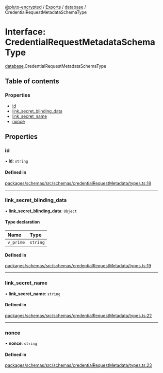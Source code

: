 [@pluto-encrypted](../README.md) / [Exports](../modules.md) / [database](../modules/database-1.md) / CredentialRequestMetadataSchemaType

# Interface: CredentialRequestMetadataSchemaType

[database](../modules/database-1.md).CredentialRequestMetadataSchemaType

## Table of contents

### Properties

- [id](database-1.CredentialRequestMetadataSchemaType.md#id)
- [link\_secret\_blinding\_data](database-1.CredentialRequestMetadataSchemaType.md#link_secret_blinding_data)
- [link\_secret\_name](database-1.CredentialRequestMetadataSchemaType.md#link_secret_name)
- [nonce](database-1.CredentialRequestMetadataSchemaType.md#nonce)

## Properties

### id

• **id**: `string`

#### Defined in

[packages/schemas/src/schemas/credentialRequestMetadata/types.ts:18](https://github.com/atala-community-projects/pluto-encrypted/blob/771b3b2/packages/schemas/src/schemas/credentialRequestMetadata/types.ts#L18)

___

### link\_secret\_blinding\_data

• **link\_secret\_blinding\_data**: `Object`

#### Type declaration

| Name | Type |
| :------ | :------ |
| `v_prime` | `string` |

#### Defined in

[packages/schemas/src/schemas/credentialRequestMetadata/types.ts:19](https://github.com/atala-community-projects/pluto-encrypted/blob/771b3b2/packages/schemas/src/schemas/credentialRequestMetadata/types.ts#L19)

___

### link\_secret\_name

• **link\_secret\_name**: `string`

#### Defined in

[packages/schemas/src/schemas/credentialRequestMetadata/types.ts:22](https://github.com/atala-community-projects/pluto-encrypted/blob/771b3b2/packages/schemas/src/schemas/credentialRequestMetadata/types.ts#L22)

___

### nonce

• **nonce**: `string`

#### Defined in

[packages/schemas/src/schemas/credentialRequestMetadata/types.ts:23](https://github.com/atala-community-projects/pluto-encrypted/blob/771b3b2/packages/schemas/src/schemas/credentialRequestMetadata/types.ts#L23)
